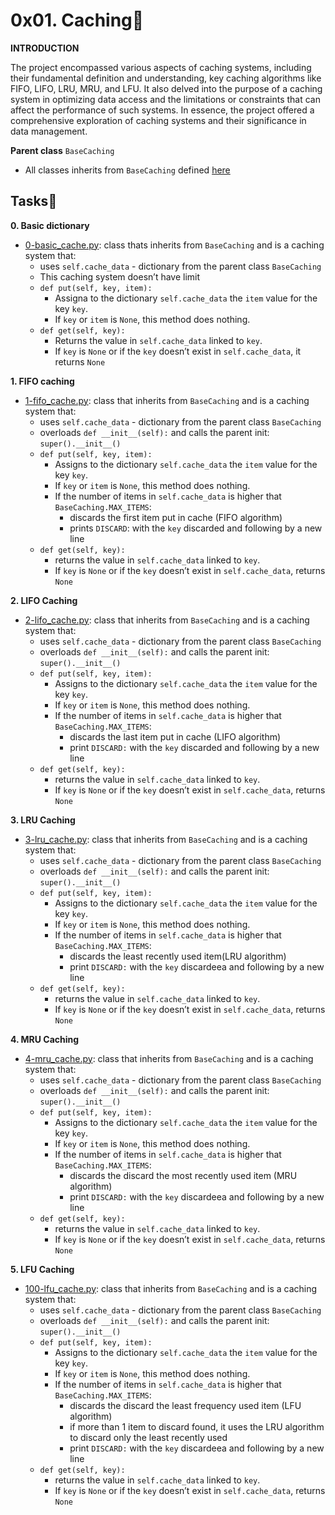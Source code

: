 # 0x01. Caching:file_folder:

**INTRODUCTION**

The project encompassed various aspects of caching systems, including their fundamental definition and understanding, key caching algorithms like FIFO, LIFO, LRU, MRU, and LFU. It also delved into the purpose of a caching system in optimizing data access and the limitations or constraints that can affect the performance of such systems. In essence, the project offered a comprehensive exploration of caching systems and their significance in data management.

**Parent class** `BaseCaching`
- All classes inherits from `BaseCaching` defined [here](./base_caching.py)


## Tasks:page_with_curl:
**0. Basic dictionary**
- [0-basic_cache.py](./0-basic_cache.py): class thats inherits from `BaseCaching` and is a caching system that:
  - uses `self.cache_data` - dictionary from the parent class `BaseCaching`
  - This caching system doesn’t have limit
  - `def put(self, key, item):`
    - Assigna to the dictionary `self.cache_data` the `item` value for the key `key`.
    - If `key` or `item` is `None`, this method does nothing.
  - `def get(self, key):`
    - Returns the value in `self.cache_data` linked to `key`.
    - If `key` is `None` or if the `key` doesn’t exist in `self.cache_data`, it returns `None`

**1. FIFO caching**
- [1-fifo_cache.py](./1-fifo_cache.py): class that inherits from `BaseCaching` and is a caching system that:
  - uses `self.cache_data` - dictionary from the parent class `BaseCaching`
  - overloads `def __init__(self):` and calls the parent init: `super().__init__()`
  - `def put(self, key, item):`
    - Assigns to the dictionary `self.cache_data` the `item` value for the key `key`.
    - If `key` or `item` is `None`, this method does nothing.
    - If the number of items in `self.cache_data` is higher that `BaseCaching.MAX_ITEMS`:
      - discards the first item put in cache (FIFO algorithm)
      - prints `DISCARD`: with the `key` discarded and following by a new line
  - `def get(self, key):`
    - returns the value in `self.cache_data` linked to `key`.
    - If `key` is `None` or if the `key` doesn’t exist in `self.cache_data`, returns `None`

**2. LIFO Caching**
- [2-lifo_cache.py](./2-lifo_cache.py): class that inherits from `BaseCaching` and is a caching system that:
  - uses `self.cache_data` - dictionary from the parent class `BaseCaching`
  - overloads `def __init__(self):` and calls the parent init: `super().__init__()`
  - `def put(self, key, item):`
    - Assigns to the dictionary `self.cache_data` the `item` value for the key `key`.
    - If `key` or `item` is `None`, this method does nothing.
    - If the number of items in `self.cache_data` is higher that `BaseCaching.MAX_ITEMS`:
      - discards the last item put in cache (LIFO algorithm)
      - print `DISCARD:` with the `key` discarded and following by a new line
  - `def get(self, key):`
    - returns the value in `self.cache_data` linked to `key`.
    - If `key` is `None` or if the `key` doesn’t exist in `self.cache_data`, returns `None`

**3. LRU Caching**
- [3-lru_cache.py](./3-lru_cache.py): class that inherits from `BaseCaching` and is a caching system that:
  - uses `self.cache_data` - dictionary from the parent class `BaseCaching`
  - overloads `def __init__(self):` and calls the parent init: `super().__init__()`
  - `def put(self, key, item):`
    - Assigns to the dictionary `self.cache_data` the `item` value for the key `key`.
    - If `key` or `item` is `None`, this method does nothing.
    - If the number of items in `self.cache_data` is higher that `BaseCaching.MAX_ITEMS`:
      - discards the least recently used item(LRU algorithm)
      - print `DISCARD:` with the `key` discardeea and following by a new line
  - `def get(self, key):`
    - returns the value in `self.cache_data` linked to `key`.
    - If `key` is `None` or if the `key` doesn’t exist in `self.cache_data`, returns `None`

**4. MRU Caching**
- [4-mru_cache.py](./4-mru_cache.py): class that inherits from `BaseCaching` and is a caching system that:
  - uses `self.cache_data` - dictionary from the parent class `BaseCaching`
  - overloads `def __init__(self):` and calls the parent init: `super().__init__()`
  - `def put(self, key, item):`
    - Assigns to the dictionary `self.cache_data` the `item` value for the key `key`.
    - If `key` or `item` is `None`, this method does nothing.
    - If the number of items in `self.cache_data` is higher that `BaseCaching.MAX_ITEMS`:
      - discards the discard the most recently used item (MRU algorithm)
      - print `DISCARD:` with the `key` discardeea and following by a new line
  - `def get(self, key):`
    - returns the value in `self.cache_data` linked to `key`.
    - If `key` is `None` or if the `key` doesn’t exist in `self.cache_data`, returns `None`

**5. LFU Caching**
- [100-lfu_cache.py](./100-lfu_cache.py): class that inherits from `BaseCaching` and is a caching system that:
  - uses `self.cache_data` - dictionary from the parent class `BaseCaching`
  - overloads `def __init__(self):` and calls the parent init: `super().__init__()`
  - `def put(self, key, item):`
    - Assigns to the dictionary `self.cache_data` the `item` value for the key `key`.
    - If `key` or `item` is `None`, this method does nothing.
    - If the number of items in `self.cache_data` is higher that `BaseCaching.MAX_ITEMS`:
      - discards the discard the least frequency used item (LFU algorithm)
      - if more than 1 item to discard found, it uses the LRU algorithm to discard only the least recently used
      - print `DISCARD:` with the `key` discardeea and following by a new line
  - `def get(self, key):`
    - returns the value in `self.cache_data` linked to `key`.
    - If `key` is `None` or if the `key` doesn’t exist in `self.cache_data`, returns `None`
